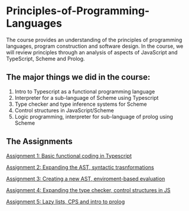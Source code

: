 # Principles-of-Programming-Languages
The course provides an understanding of the principles of programming languages, program construction and software design. In the course, we will review principles through an analysis of aspects of JavaScript and TypeScript, Scheme and Prolog.


## The major things we did in the course:
1. Intro to Typescript as a functional programming language
1. Interpreter for a sub-language of Scheme using Typescript
1. Type checker and type inference systems for Scheme
1. Control structures in JavaScript/Scheme
1. Logic programming, interpreter for sub-language of prolog using Scheme


## The Assignments
[Assignment 1: Basic functional coding in Typescript](https://www.cs.bgu.ac.il/~ppl212/Main)

[Assignment 2: Expanding the AST, syntactic trasnformations](https://www.cs.bgu.ac.il/~ppl212/Main)

[Assignment 3: Creating a new AST, enviroment-based evaluation](https://www.cs.bgu.ac.il/~ppl212/Main)

[Assignment 4: Expanding the type checker, control structures in JS](https://www.cs.bgu.ac.il/~ppl212/Main)

[Assignment 5: Lazy lists, CPS and intro to prolog](https://www.cs.bgu.ac.il/~ppl212/Main)
